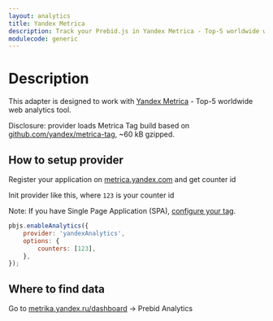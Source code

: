 ```yaml
---
layout: analytics
title: Yandex Metrica
description: Track your Prebid.js in Yandex Metrica - Top-5 worldwide web analytics tool.
modulecode: generic
---
```


# Description

This adapter is designed to work with [Yandex Metrica](https://metrica.yandex.com/about) - Top-5 worldwide web analytics tool.

Disclosure: provider loads Metrica Tag build based on [github.com/yandex/metrica-tag](https://github.com/yandex/metrica-tag), ~60 kB gzipped.

## How to setup provider

Register your application on [metrica.yandex.com](https://metrica.yandex.com/) and get counter id

Init provider like this, where `123` is your counter id

Note: If you have Single Page Application (SPA), [configure your tag](https://yandex.com/support/metrica/code/counter-spa-setup.html).

```javascript
pbjs.enableAnalytics({
    provider: 'yandexAnalytics',
    options: {
        counters: [123],
    },
});
```

## Where to find data

Go to [metrika.yandex.ru/dashboard](https://metrika.yandex.ru/dashboard) -> Prebid Analytics

